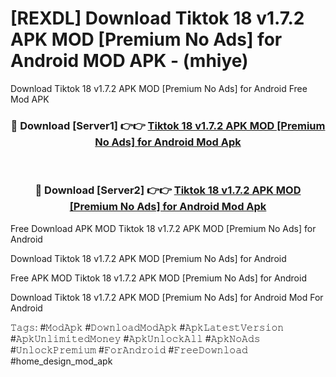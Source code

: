 # [REXDL] Download Tiktok 18  v1.7.2 APK   MOD [Premium No Ads] for Android MOD APK - (mhiye)
Download Tiktok 18  v1.7.2 APK   MOD [Premium No Ads] for Android Free Mod APK

<div align="center">
<h3>🔴 Download [Server1] 👉👉 <a href="https://apk-comot.site?title=Tiktok_18__v1.7.2_APK___MOD_[Premium_No_Ads]_for_Android">Tiktok 18  v1.7.2 APK   MOD [Premium No Ads] for Android Mod Apk</a></h3><br>

<h3>🔴 Download [Server2] 👉👉 <a href="https://apk-comot.site?title=Tiktok_18__v1.7.2_APK___MOD_[Premium_No_Ads]_for_Android">Tiktok 18  v1.7.2 APK   MOD [Premium No Ads] for Android Mod Apk</a></h3>
</div>


Free Download APK MOD Tiktok 18  v1.7.2 APK   MOD [Premium No Ads] for Android

Download Tiktok 18  v1.7.2 APK   MOD [Premium No Ads] for Android 

Free APK MOD Tiktok 18  v1.7.2 APK   MOD [Premium No Ads] for Android 

Download Tiktok 18  v1.7.2 APK   MOD [Premium No Ads] for Android Mod For Android

𝚃𝚊𝚐𝚜: #𝙼𝚘𝚍𝙰𝚙𝚔 #𝙳𝚘𝚠𝚗𝚕𝚘𝚊𝚍𝙼𝚘𝚍𝙰𝚙𝚔 #𝙰𝚙𝚔𝙻𝚊𝚝𝚎𝚜𝚝𝚅𝚎𝚛𝚜𝚒𝚘𝚗 #𝙰𝚙𝚔𝚄𝚗𝚕𝚒𝚖𝚒𝚝𝚎𝚍𝙼𝚘𝚗𝚎𝚢 #𝙰𝚙𝚔𝚄𝚗𝚕𝚘𝚌𝚔𝙰𝚕𝚕 #𝙰𝚙𝚔𝙽𝚘𝙰𝚍𝚜 #𝚄𝚗𝚕𝚘𝚌𝚔𝙿𝚛𝚎𝚖𝚒𝚞𝚖 #𝙵𝚘𝚛𝙰𝚗𝚍𝚛𝚘𝚒𝚍 #𝙵𝚛𝚎𝚎𝙳𝚘𝚠𝚗𝚕𝚘𝚊𝚍 #home_design_mod_apk